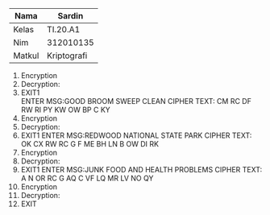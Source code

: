 |Nama   | Sardin      |
|-------|-------------|
|Kelas  | TI.20.A1    |
|Nim    | 312010135   |
|Matkul | Kriptografi |

 1. Encryption  
 2. Decryption: 
 3. EXIT1       
ENTER MSG:GOOD BROOM SWEEP CLEAN
CIPHER TEXT: CM RC DF RW RI PY KW OW BP  C KY 
 1. Encryption 
 2. Decryption: 
 3. EXIT1 
ENTER MSG:REDWOOD NATIONAL STATE PARK
CIPHER TEXT: OK CX RW RC  G  F ME BH LN B  OW DI RK 
 1. Encryption
 2. Decryption:
 3. EXIT1
ENTER MSG:JUNK FOOD AND HEALTH PROBLEMS
CIPHER TEXT: A   N OR RC G  AQ  C VF LQ MR LV NO QY 
 1. Encryption
 2. Decryption:
 3. EXIT